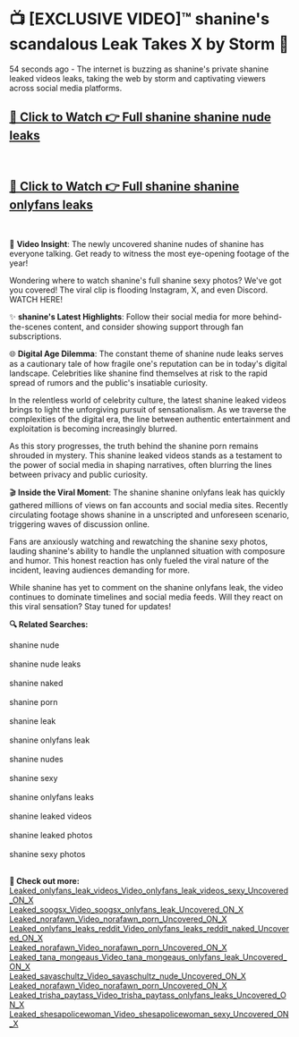 # 📺 [EXCLUSIVE VIDEO]™ shanine's scandalous Leak Takes X by Storm 🚀

54 seconds ago - The internet is buzzing as shanine's private shanine leaked videos leaks, taking the web by storm and captivating viewers across social media platforms.

<h2><a href="https://github-6l9.pages.dev/link1">🔗 Click to Watch 👉 Full shanine shanine nude leaks</a></h2><br>
<h2><a href="https://github-6l9.pages.dev/link2">🔗 Click to Watch 👉 Full shanine shanine onlyfans leaks</a></h2><br>

🎥 **Video Insight**: The newly uncovered shanine nudes of shanine has everyone talking. Get ready to witness the most eye-opening footage of the year!

Wondering where to watch shanine's full shanine sexy photos? We've got you covered! The viral clip is flooding Instagram, X, and even Discord. WATCH HERE!

✨ **shanine's Latest Highlights**: Follow their social media for more behind-the-scenes content, and consider showing support through fan subscriptions.

🌐 **Digital Age Dilemma**: The constant theme of shanine nude leaks serves as a cautionary tale of how fragile one's reputation can be in today's digital landscape. Celebrities like shanine find themselves at risk to the rapid spread of rumors and the public's insatiable curiosity.

In the relentless world of celebrity culture, the latest shanine leaked videos brings to light the unforgiving pursuit of sensationalism. As we traverse the complexities of the digital era, the line between authentic entertainment and exploitation is becoming increasingly blurred.

As this story progresses, the truth behind the shanine porn remains shrouded in mystery. This shanine leaked videos stands as a testament to the power of social media in shaping narratives, often blurring the lines between privacy and public curiosity.

🎬 **Inside the Viral Moment**: The shanine shanine onlyfans leak has quickly gathered millions of views on fan accounts and social media sites. Recently circulating footage shows shanine in a unscripted and unforeseen scenario, triggering waves of discussion online.

Fans are anxiously watching and rewatching the shanine sexy photos, lauding shanine's ability to handle the unplanned situation with composure and humor. This honest reaction has only fueled the viral nature of the incident, leaving audiences demanding for more.

While shanine has yet to comment on the shanine onlyfans leak, the video continues to dominate timelines and social media feeds. Will they react on this viral sensation? Stay tuned for updates!

<strong>🔍 Related Searches:</strong>

shanine nude
<br><br>
shanine nude leaks
<br><br>
shanine naked
<br><br>
shanine porn
<br><br>
shanine leak
<br><br>
shanine onlyfans leak
<br><br>
shanine nudes
<br><br>
shanine sexy
<br><br>
shanine onlyfans leaks
<br><br>
shanine leaked videos
<br><br>
shanine leaked photos
<br><br>
shanine sexy photos
<br><br>



<strong>🔗 Check out more:</strong><br>
<a href="./Leaked_onlyfans_leak_videos_Video_onlyfans_leak_videos_sexy_Uncovered_ON_X.md">Leaked_onlyfans_leak_videos_Video_onlyfans_leak_videos_sexy_Uncovered_ON_X</a><br>
<a href="./Leaked_soogsx_Video_soogsx_onlyfans_leak_Uncovered_ON_X.md">Leaked_soogsx_Video_soogsx_onlyfans_leak_Uncovered_ON_X</a><br>
<a href="./Leaked_norafawn_Video_norafawn_porn_Uncovered_ON_X.md">Leaked_norafawn_Video_norafawn_porn_Uncovered_ON_X</a><br>
<a href="./Leaked_onlyfans_leaks_reddit_Video_onlyfans_leaks_reddit_naked_Uncovered_ON_X.md">Leaked_onlyfans_leaks_reddit_Video_onlyfans_leaks_reddit_naked_Uncovered_ON_X</a><br>
<a href="./Leaked_norafawn_Video_norafawn_porn_Uncovered_ON_X.md">Leaked_norafawn_Video_norafawn_porn_Uncovered_ON_X</a><br>
<a href="./Leaked_tana_mongeaus_Video_tana_mongeaus_onlyfans_leak_Uncovered_ON_X.md">Leaked_tana_mongeaus_Video_tana_mongeaus_onlyfans_leak_Uncovered_ON_X</a><br>
<a href="./Leaked_savaschultz_Video_savaschultz_nude_Uncovered_ON_X.md">Leaked_savaschultz_Video_savaschultz_nude_Uncovered_ON_X</a><br>
<a href="./Leaked_norafawn_Video_norafawn_porn_Uncovered_ON_X.md">Leaked_norafawn_Video_norafawn_porn_Uncovered_ON_X</a><br>
<a href="./Leaked_trisha_paytass_Video_trisha_paytass_onlyfans_leaks_Uncovered_ON_X.md">Leaked_trisha_paytass_Video_trisha_paytass_onlyfans_leaks_Uncovered_ON_X</a><br>
<a href="./Leaked_shesapolicewoman_Video_shesapolicewoman_sexy_Uncovered_ON_X.md">Leaked_shesapolicewoman_Video_shesapolicewoman_sexy_Uncovered_ON_X</a><br>
